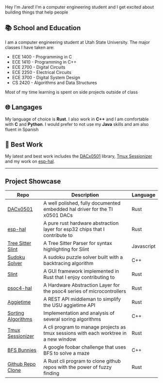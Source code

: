 [username]: jrmoulton

Hey I'm Jared! I'm a computer engineering student and I get excited about building things that help people

## 📚 School and Education

I am a computer engineering student at Utah State University. The major classes I have taken are:
- ECE 1400 - Programming in C
- ECE 1410 - Programming in C++
- ECE 2700 - Digital Circuits
- ECE 2250 - Electrical Circuits
- ECE 3700 - Digital System Design
- CS 2420 - Algorithms and Data Structures

Most of my time learning is spent on side projects outside of class

## 🌐 Langages
My language of choice is **Rust**. I also work in **C++** and I am comfortable with **C** and **Python**. I would prefer to not use my **Java** skills and am also fluent in Spanish

## 📌 Best Work

My latest and best work includes the [DACx0501](https://github.com/jrmoulton/dacx0501) library, [Tmux Sessionizer](https://github.com/jrmoulton/tmux-sessionizer) and my work on [esp-hal](https://github.com/esp-rs/esp-hal).

___  
Project Showcase
----------------

| Repo                                                                | Description                                                                          | Language   |
| ------------------------------------------------------------------- | ------------------------------------------------------------------------------------ | ---------- |
| [DACx0501](https://github.com/jrmoulton/dacx0501)                   | A well polished, fully documented embedded hal driver for the TI x0501 DACs          | Rust       |
| [esp-hal](https://github.com/esp-rs/esp-hal)                        | A pure rust hardware abstraction layer for esp32 chips that I contribute to          | Rust       |
| [Tree Sitter Slint](https://github.com/jrmoulton/tree-sitter-slint) | A Tree Sitter Parser for syntax highlighting for Slint                               | Javascript |
| [Sudoku Solver](https://github.com/jrmoulton/Sodoku-Solver)         | A sudoku puzzle solver built with a backtracing algorithm                            | C++        |
| [Slint](https://github.com/slint-ui/slint)                          | A GUI framework implemented in Rust that I enjoy contributing to                     | Rust       |
| [psoc4-hal](https://github.com/jrmoulton/psoc4-hal)                 | A Hardware Abstraction Layer for the psoc4 series of microcontrollers                | Rust       |
| [Aggietime](https://github.com/jrmoulton/Aggietime)                 | A REST API middleman to simplify the USU aggietime API                               | Rust       |
| [Sorting Algorithms](https://github.com/jrmoulton/Sorting-Algos)    | Implementation and analysis of several soring algorithms                             | C++        |
| [Tmux Sessionizer](https://github.com/jrmoulton/tmux-sessionizer)   | A cli program to manage projects as tmux sessions with each worktree in a new window | Rust       |
| [BFS Bunnies](https://github.com/jrmoulton/BFS-Bunnies)             | A google foobar challenge that uses BFS to solve a maze                              | C++        |
| [Github Repo Clone](https://github.com/jrmoulton/github-repo-clone) | A Rust cli program to clone github repos with the power of fuzzy finding             | Rust       |
